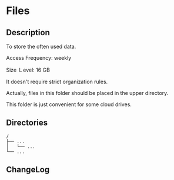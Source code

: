 # Files

## Description

To store the often used data.

Access Frequency: weekly

Size Ｌevel: 16 GB

It doesn't require strict organization rules.

Actually, files in this folder should be placed in the upper directory.

This folder is just convenient for some cloud drives.


## Directories

```
/
├── ...
│   └── ...
└── ...
```


## ChangeLog

